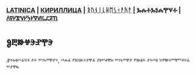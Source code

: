 ### [LATINICA](../Latn/Obucheniye.md) | [КИРИЛЛИЦА](../Cyrl/Obucheniye.md) | [ᚱᚢᚾᛁᚳᚺᛖᛊᚲᚨᚤᚨ](../Runr/Obucheniye.md) | ⰃⰎⰀⰃⰑⰎⰉⰜⰀ | [𐍓𐍠𐍔𐍮𐍝𐍔𐍟𐍔𐍠𐍜𐍡𐍚𐍐𐍴](../Perm/Obucheniye.md)

#  Ⱁⰱⱆⱍⰵⱀⰹⰵ

Ⱀⰰⱈⱁⰴⱑⱄⱐ ⱀⰰ ⰲⰵⱃⱎⰹⱀⰵ, ⰴⰾⱑ ⱂⱁⰽⱁⱃⰵⱀⰹⱑ ⱀⱁⰲⱏⰹⱈ ⰲⰵⱃⱎⰹⱀ ⱂⱁⱃⱁⰻ ⱀⰰⰴⱁ ⱄⱂⱆⱄⱅⰹⱅⱐⱄⱑ ⰲⱀⰹⰸ
